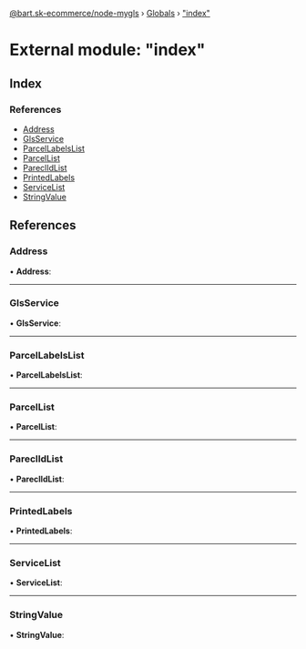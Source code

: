 [@bart.sk-ecommerce/node-mygls](../README.md) › [Globals](../globals.md) › ["index"](_index_.md)

# External module: "index"

## Index

### References

* [Address](_index_.md#address)
* [GlsService](_index_.md#glsservice)
* [ParcelLabelsList](_index_.md#parcellabelslist)
* [ParcelList](_index_.md#parcellist)
* [PareclIdList](_index_.md#pareclidlist)
* [PrintedLabels](_index_.md#printedlabels)
* [ServiceList](_index_.md#servicelist)
* [StringValue](_index_.md#stringvalue)

## References

###  Address

• **Address**:

___

###  GlsService

• **GlsService**:

___

###  ParcelLabelsList

• **ParcelLabelsList**:

___

###  ParcelList

• **ParcelList**:

___

###  PareclIdList

• **PareclIdList**:

___

###  PrintedLabels

• **PrintedLabels**:

___

###  ServiceList

• **ServiceList**:

___

###  StringValue

• **StringValue**:
